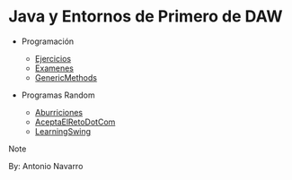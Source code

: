 # Java y Entornos de Primero de DAW

- Programación
    - [Ejercicios](./ejercicios/)
    - [Examenes](./examenes/)
    - [GenericMethods](./GenericMethods/)

- Programas Random
    - [Aburriciones](./aburriciones/)
    - [AceptaElRetoDotCom](./AceptaElRetoDotCom/)
    - [LearningSwing](./LearningSwing2/)

> [!NOTE]
> By: Antonio Navarro
